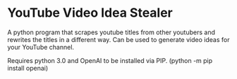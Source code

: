 # YouTube Video Idea Stealer
A python program that scrapes youtube titles from other youtubers and rewrites the titles in a different way. Can be used to generate video ideas for your YouTube channel.

Requires python 3.0 and OpenAI to be installed via PIP. (python -m pip install openai)
